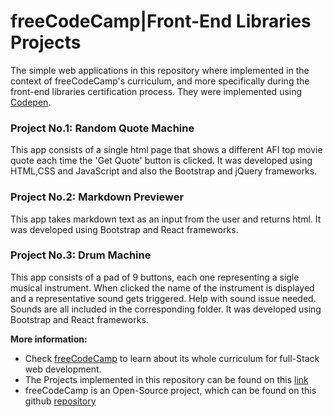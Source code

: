 # freeCodeCamp|Front-End Libraries Projects
The simple web applications in this repository where implemented in the context of freeCodeCamp's curriculum, and more specifically during the front-end libraries certification process. They were implemented using [Codepen](https://codepen.io).


### Project No.1: Random Quote Machine
This app consists of a single html page that shows a different AFI top movie quote each time the 'Get Quote' button is clicked. It was developed using HTML,CSS and JavaScript and also the Bootstrap and jQuery frameworks.

### Project No.2: Markdown Previewer
This app takes markdown text as an input from the user and returns html. It was developed using Bootstrap and React frameworks.

### Project No.3: Drum Machine
This app consists of a pad of 9 buttons, each one representing a sigle musical instrument. When clicked the name of the instrument is displayed and a representative sound gets triggered. Help with sound issue needed. Sounds are all included in the corresponding folder. It was developed using Bootstrap and React frameworks.

**More information:**
* Check [freeCodeCamp](https://www.freecodecamp.org) to learn about its whole curriculum for full-Stack web development.
* The Projects implemented in this repository can be found on this [link](https://learn.freecodecamp.org/front-end-libraries/front-end-libraries-projects)
* freeCodeCamp is an Open-Source project, which can be found on this github [repository](https://github.com/freeCodeCamp/freeCodeCamp)
